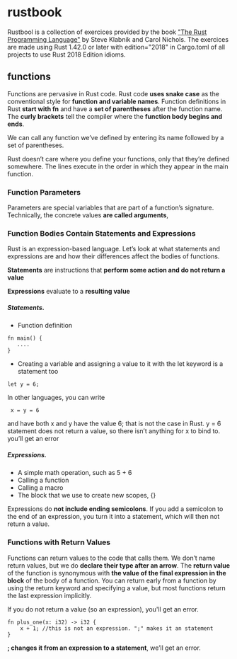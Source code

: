 # rustbook
Rustbool is a collection of exercices provided by the book ["The Rust Programming Language"](https://doc.rust-lang.org/book/title-page.html) by Steve Klabnik and Carol Nichols.
The exercices are made using Rust 1.42.0 or later with edition="2018" in Cargo.toml of all projects to use Rust 2018 Edition idioms. 

## functions

Functions are pervasive in Rust code.
Rust code **uses snake case** as the conventional style for **function and variable names**.
Function definitions in Rust **start with fn** and have a **set of parentheses** after the function name. The **curly brackets** tell the compiler where the **function body begins and ends**.

We can call any function we’ve defined by entering its name followed by a set of parentheses.

Rust doesn’t care where you define your functions, only that they’re defined somewhere. The lines execute in the order in which they appear in the main function.

### Function Parameters

Parameters are special variables that are part of a function’s signature. Technically, the concrete values **are called arguments**,


### Function Bodies Contain Statements and Expressions

Rust is an expression-based language.
Let’s look at what statements and expressions are and how their differences affect the bodies of functions.

**Statements** are instructions that **perform some action and do not return a value**

**Expressions** evaluate to a **resulting value**

##### Statements. 

- Function definition
```
fn main() {
   ....
}
```

- Creating a variable and assigning a value to it with the let keyword is a statement too

```
let y = 6;
```
 In other languages, you can write 
 ```
  x = y = 6 
  ```
  and have both x and y have the value 6; that is not the case in Rust. 
  y = 6 statement does not return a value, so there isn’t anything for x to bind to. you’ll get an error

##### Expressions.

- A simple math operation, such as 5 + 6
- Calling a function
- Calling a macro
- The block that we use to create new scopes, {}

 Expressions do **not include ending semicolons**. If you add a semicolon to the end of an expression, you turn it into a statement, which will then not return a value.

### Functions with Return Values

Functions can return values to the code that calls them.
We don’t name return values, but we do **declare their type after an arrow**. 
The **return value** of the function is synonymous with **the value of the final expression in the block** of the body of a function.
You can return early from a function by using the return keyword and specifying a value, but most functions return the last expression implicitly.

If you do not return a value (so an expression), you'll get an error.

```
fn plus_one(x: i32) -> i32 {
    x + 1; //this is not an expression. ";" makes it an statement
}
```
**; changes it from an expression to a statement**, we’ll get an error.


